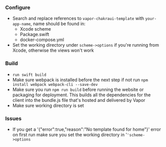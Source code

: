 ### Configure
- Search and replace references to `vapor-chakraui-template` with `your-app-name`, name should be found in:
    - Xcode scheme
    - Package.swift
    - docker-compose.yml
- Set the working directory under `scheme->options` if you're running from Xcode, otherwise the views won't work

### Build
- `run swift build`
- Make sure webpack is installed before the next step if not run `npm install webpack webpack-cli --save-dev`
- Make sure you run `npm run build` before running the website or packaging for deployment. This builds all the dependencies for the client into the bundle.js file that's hosted and delivered by Vapor
- Make sure working directory is set

### Issues
- If you get a '{"error":true,"reason":"No template found for home"}' error on first run make sure you set the working directory in '`'scheme->options`
